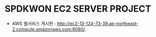# SPDKWON EC2 SERVER PROJECT 
* AWS 웹서비스 게시판 : http://ec2-13-124-73-39.ap-northeast-2.compute.amazonaws.com:8080/